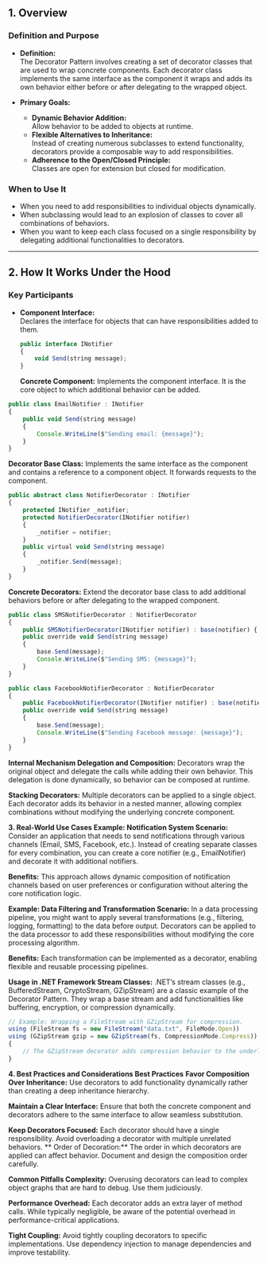 ## 1. Overview

### Definition and Purpose
- **Definition:**  
  The Decorator Pattern involves creating a set of decorator classes that are used to wrap concrete components. Each decorator class implements the same interface as the component it wraps and adds its own behavior either before or after delegating to the wrapped object.
  
- **Primary Goals:**
  - **Dynamic Behavior Addition:**  
    Allow behavior to be added to objects at runtime.
  - **Flexible Alternatives to Inheritance:**  
    Instead of creating numerous subclasses to extend functionality, decorators provide a composable way to add responsibilities.
  - **Adherence to the Open/Closed Principle:**  
    Classes are open for extension but closed for modification.

### When to Use It
- When you need to add responsibilities to individual objects dynamically.
- When subclassing would lead to an explosion of classes to cover all combinations of behaviors.
- When you want to keep each class focused on a single responsibility by delegating additional functionalities to decorators.

---

## 2. How It Works Under the Hood

### Key Participants
- **Component Interface:**  
  Declares the interface for objects that can have responsibilities added to them.
  ```typescript
  public interface INotifier
  {
      void Send(string message);
  }
  ```

  **Concrete Component:**
Implements the component interface. It is the core object to which additional behavior can be added.

```typescript
public class EmailNotifier : INotifier
{
    public void Send(string message)
    {
        Console.WriteLine($"Sending email: {message}");
    }
}
```
**Decorator Base Class:**
Implements the same interface as the component and contains a reference to a component object. It forwards requests to the component.

```typescript
public abstract class NotifierDecorator : INotifier
{
    protected INotifier _notifier;
    protected NotifierDecorator(INotifier notifier)
    {
        _notifier = notifier;
    }
    public virtual void Send(string message)
    {
        _notifier.Send(message);
    }
}
```

**Concrete Decorators:**
Extend the decorator base class to add additional behaviors before or after delegating to the wrapped component.

```typescript
public class SMSNotifierDecorator : NotifierDecorator
{
    public SMSNotifierDecorator(INotifier notifier) : base(notifier) { }
    public override void Send(string message)
    {
        base.Send(message);
        Console.WriteLine($"Sending SMS: {message}");
    }
}

public class FacebookNotifierDecorator : NotifierDecorator
{
    public FacebookNotifierDecorator(INotifier notifier) : base(notifier) { }
    public override void Send(string message)
    {
        base.Send(message);
        Console.WriteLine($"Sending Facebook message: {message}");
    }
}
```

**Internal Mechanism
Delegation and Composition:**
Decorators wrap the original object and delegate the calls while adding their own behavior. This delegation is done dynamically, so behavior can be composed at runtime.

**Stacking Decorators:**
Multiple decorators can be applied to a single object. Each decorator adds its behavior in a nested manner, allowing complex combinations without modifying the underlying concrete component.

**3. Real-World Use Cases
Example: Notification System
Scenario:**
Consider an application that needs to send notifications through various channels (Email, SMS, Facebook, etc.). Instead of creating separate classes for every combination, you can create a core notifier (e.g., EmailNotifier) and decorate it with additional notifiers.

**Benefits:**
This approach allows dynamic composition of notification channels based on user preferences or configuration without altering the core notification logic.

**Example: Data Filtering and Transformation
Scenario:**
In a data processing pipeline, you might want to apply several transformations (e.g., filtering, logging, formatting) to the data before output. Decorators can be applied to the data processor to add these responsibilities without modifying the core processing algorithm.

**Benefits:**
Each transformation can be implemented as a decorator, enabling flexible and reusable processing pipelines.

**Usage in .NET Framework
Stream Classes:**
.NET’s stream classes (e.g., BufferedStream, CryptoStream, GZipStream) are a classic example of the Decorator Pattern. They wrap a base stream and add functionalities like buffering, encryption, or compression dynamically.

```typescript
// Example: Wrapping a FileStream with GZipStream for compression.
using (FileStream fs = new FileStream("data.txt", FileMode.Open))
using (GZipStream gzip = new GZipStream(fs, CompressionMode.Compress))
{
    // The GZipStream decorator adds compression behavior to the underlying FileStream.
}
```

**4. Best Practices and Considerations
Best Practices**
**Favor Composition Over Inheritance:**
Use decorators to add functionality dynamically rather than creating a deep inheritance hierarchy.

**Maintain a Clear Interface:**
Ensure that both the concrete component and decorators adhere to the same interface to allow seamless substitution.

**Keep Decorators Focused:**
Each decorator should have a single responsibility. Avoid overloading a decorator with multiple unrelated behaviors.
**
Order of Decoration:**
The order in which decorators are applied can affect behavior. Document and design the composition order carefully.

**Common Pitfalls
Complexity:**
Overusing decorators can lead to complex object graphs that are hard to debug. Use them judiciously.

**Performance Overhead:**
Each decorator adds an extra layer of method calls. While typically negligible, be aware of the potential overhead in performance-critical applications.

**Tight Coupling:**
Avoid tightly coupling decorators to specific implementations. Use dependency injection to manage dependencies and improve testability.